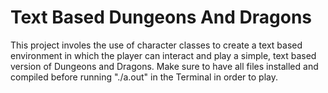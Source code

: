 # Text Based Dungeons And Dragons
<p>
  This project involes the use of character classes to create a text based environment in which the player can interact and play a simple, text based version of Dungeons and Dragons. Make sure to have all files installed and compiled before running "./a.out" in the Terminal in order to play.
</p>
